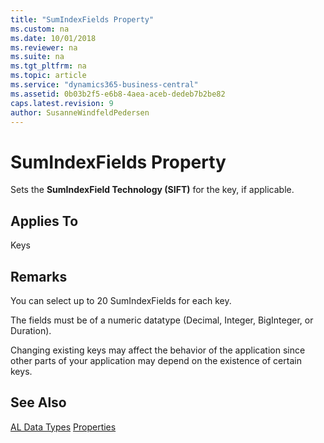 ```yaml
---
title: "SumIndexFields Property"
ms.custom: na
ms.date: 10/01/2018
ms.reviewer: na
ms.suite: na
ms.tgt_pltfrm: na
ms.topic: article
ms.service: "dynamics365-business-central"
ms.assetid: 0b03b2f5-e6b8-4aea-aceb-dedeb7b2be82
caps.latest.revision: 9
author: SusanneWindfeldPedersen
---
```


 
 
# SumIndexFields Property
Sets the **SumIndexField Technology (SIFT)** for the key, if applicable.  

## Applies To  
 Keys  
  
## Remarks  
 You can select up to 20 SumIndexFields for each key.  
  
 The fields must be of a numeric datatype \(Decimal, Integer, BigInteger, or Duration\).  
  
 Changing existing keys may affect the behavior of the application since other parts of your application may depend on the existence of certain keys.  

## See Also  
[AL Data Types](../datatypes/devenv-al-data-types.md)
[Properties](devenv-properties.md)  
